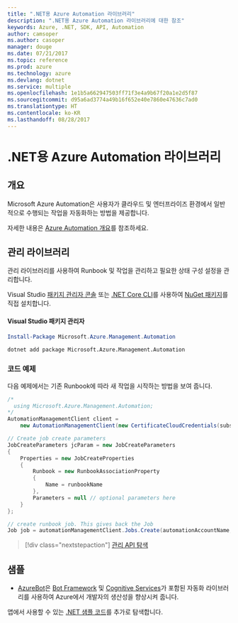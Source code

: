 ```yaml
---
title: ".NET용 Azure Automation 라이브러리"
description: ".NET용 Azure Automation 라이브러리에 대한 참조"
keywords: Azure, .NET, SDK, API, Automation
author: camsoper
ms.author: casoper
manager: douge
ms.date: 07/21/2017
ms.topic: reference
ms.prod: azure
ms.technology: azure
ms.devlang: dotnet
ms.service: multiple
ms.openlocfilehash: 1e1b5a662947503ff71f3e4a9b67f20a1e2d5f87
ms.sourcegitcommit: d95a6ad3774a49b16f652e40e7860e47636c7ad0
ms.translationtype: HT
ms.contentlocale: ko-KR
ms.lasthandoff: 08/28/2017
---
```

# <a name="azure-automation-libraries-for-net"></a>.NET용 Azure Automation 라이브러리

## <a name="overview"></a>개요

Microsoft Azure Automation은 사용자가 클라우드 및 엔터프라이즈 환경에서 일반적으로 수행되는 작업을 자동화하는 방법을 제공합니다. 

자세한 내용은 [Azure Automation 개요](/azure/automation/automation-intro)를 참조하세요.

## <a name="management-library"></a>관리 라이브러리

관리 라이브러리를 사용하여 Runbook 및 작업을 관리하고 필요한 상태 구성 설정을 관리합니다.

Visual Studio [패키지 관리자 콘솔][PackageManager] 또는 [.NET Core CLI][DotNetCLI]를 사용하여 [NuGet 패키지](https://www.nuget.org/packages/Microsoft.Azure.Management.Automation)를 직접 설치합니다.

#### <a name="visual-studio-package-manager"></a>Visual Studio 패키지 관리자

```powershell
Install-Package Microsoft.Azure.Management.Automation
```

```bash
dotnet add package Microsoft.Azure.Management.Automation
```

### <a name="code-example"></a>코드 예제

다음 예제에서는 기존 Runbook에 따라 새 작업을 시작하는 방법을 보여 줍니다.

```csharp
/*
  using Microsoft.Azure.Management.Automation;
*/
AutomationManagementClient client =
    new AutomationManagementClient(new CertificateCloudCredentials(subscriptionId, cert));

// Create job create parameters
JobCreateParameters jcParam = new JobCreateParameters
{
    Properties = new JobCreateProperties
    {
        Runbook = new RunbookAssociationProperty
        {
            Name = runbookName
        },
        Parameters = null // optional parameters here
    }
};

// create runbook job. This gives back the Job
Job job = automationManagementClient.Jobs.Create(automationAccountName, jcParam).Job;
```

> [!div class="nextstepaction"]
> [관리 API 탐색](/dotnet/api/overview/azure/automation/management)

## <a name="samples"></a>샘플

* [AzureBot](https://github.com/Microsoft/AzureBot)은 [Bot Framework](https://docs.microsoft.com/bot-framework/) 및 [Cognitive Services](/cognitive-services)가 포함된 자동화 라이브러리를 사용하여 Azure에서 개발자의 생산성을 향상시켜 줍니다.

앱에서 사용할 수 있는 [.NET 샘플 코드](https://azure.microsoft.com/resources/samples/?platform=dotnet)를 추가로 탐색합니다.

[PackageManager]: https://docs.microsoft.com/nuget/tools/package-manager-console
[DotNetCLI]: https://docs.microsoft.com/dotnet/core/tools/dotnet-add-package
